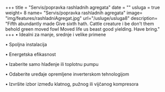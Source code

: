 +++
title = "Servis/popravka rashladnih agregata"
date = ""
usluga = true
weight= 8
name= "Servis/popravka rashladnih agregata"
image= "img/features/rashladniAgregat.jpg"
url="/usluge/usluga8"
description= "Fifth abundantly made Give sixth hath. Cattle creature i be don't them behold green moved fowl Moved life us beast good yielding. Have bring."
+++
   •  Idealni za manje, srednje i velike primene
   
 • Spoljna instalacija

   •  Energetska efikasnost

   •  Izaberite samo hlađenje ili toplotnu pumpu

   •  Odaberite uređaje opremljene inverterskom tehnologijom

   •  Izvršite izbor između klatnog, pužnog ili vijčanog kompresora


